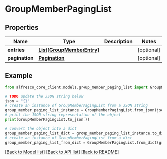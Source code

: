 # GroupMemberPagingList


## Properties

Name | Type | Description | Notes
------------ | ------------- | ------------- | -------------
**entries** | [**List[GroupMemberEntry]**](GroupMemberEntry.md) |  | [optional] 
**pagination** | [**Pagination**](Pagination.md) |  | [optional] 

## Example

```python
from alfresco_core_client.models.group_member_paging_list import GroupMemberPagingList

# TODO update the JSON string below
json = "{}"
# create an instance of GroupMemberPagingList from a JSON string
group_member_paging_list_instance = GroupMemberPagingList.from_json(json)
# print the JSON string representation of the object
print(GroupMemberPagingList.to_json())

# convert the object into a dict
group_member_paging_list_dict = group_member_paging_list_instance.to_dict()
# create an instance of GroupMemberPagingList from a dict
group_member_paging_list_from_dict = GroupMemberPagingList.from_dict(group_member_paging_list_dict)
```
[[Back to Model list]](../README.md#documentation-for-models) [[Back to API list]](../README.md#documentation-for-api-endpoints) [[Back to README]](../README.md)


